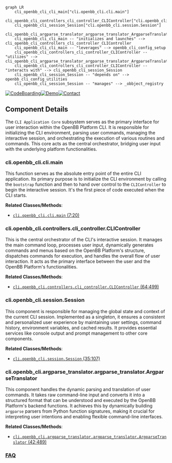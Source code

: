 ```mermaid
graph LR
    cli_openbb_cli_cli_main["cli.openbb_cli.cli.main"]
    cli_openbb_cli_controllers_cli_controller_CLIController["cli.openbb_cli.controllers.cli_controller.CLIController"]
    cli_openbb_cli_session_Session["cli.openbb_cli.session.Session"]
    cli_openbb_cli_argparse_translator_argparse_translator_ArgparseTranslator["cli.openbb_cli.argparse_translator.argparse_translator.ArgparseTranslator"]
    cli_openbb_cli_cli_main -- "initializes and launches" --> cli_openbb_cli_controllers_cli_controller_CLIController
    cli_openbb_cli_cli_main -- "leverages" --> openbb_cli_config_setup
    cli_openbb_cli_controllers_cli_controller_CLIController -- "utilizes" --> cli_openbb_cli_argparse_translator_argparse_translator_ArgparseTranslator
    cli_openbb_cli_controllers_cli_controller_CLIController -- "interacts with" --> cli_openbb_cli_session_Session
    cli_openbb_cli_session_Session -- "depends on" --> openbb_cli_config_utilities
    cli_openbb_cli_session_Session -- "manages" --> _obbject_registry
```
[![CodeBoarding](https://img.shields.io/badge/Generated%20by-CodeBoarding-9cf?style=flat-square)](https://github.com/CodeBoarding/GeneratedOnBoardings)[![Demo](https://img.shields.io/badge/Try%20our-Demo-blue?style=flat-square)](https://www.codeboarding.org/demo)[![Contact](https://img.shields.io/badge/Contact%20us%20-%20contact@codeboarding.org-lightgrey?style=flat-square)](mailto:contact@codeboarding.org)

## Component Details

The `CLI Application Core` subsystem serves as the primary interface for user interaction within the OpenBB Platform CLI. It is responsible for initializing the CLI environment, parsing user commands, managing the interactive session, and orchestrating the execution of various routines and commands. This core acts as the central orchestrator, bridging user input with the underlying platform functionalities.

### cli.openbb_cli.cli.main
This function serves as the absolute entry point of the entire CLI application. Its primary purpose is to initialize the CLI environment by calling the `bootstrap` function and then to hand over control to the `CLIController` to begin the interactive session. It's the first piece of code executed when the CLI starts.


**Related Classes/Methods**:

- <a href="https://github.com/OpenBB-finance/OpenBB/blob/master/cli/openbb_cli/cli.py#L7-L20" target="_blank" rel="noopener noreferrer">`cli.openbb_cli.cli.main` (7:20)</a>


### cli.openbb_cli.controllers.cli_controller.CLIController
This is the central orchestrator of the CLI's interactive session. It manages the main command loop, processes user input, dynamically generates commands and menus based on the OpenBB Platform's structure, dispatches commands for execution, and handles the overall flow of user interaction. It acts as the primary interface between the user and the OpenBB Platform's functionalities.


**Related Classes/Methods**:

- <a href="https://github.com/OpenBB-finance/OpenBB/blob/master/cli/openbb_cli/controllers/cli_controller.py#L64-L499" target="_blank" rel="noopener noreferrer">`cli.openbb_cli.controllers.cli_controller.CLIController` (64:499)</a>


### cli.openbb_cli.session.Session
This component is responsible for managing the global state and context of the current CLI session. Implemented as a singleton, it ensures a consistent and personalized user experience by maintaining user settings, command history, environment variables, and cached results. It provides essential services like console output and prompt management to other core components.


**Related Classes/Methods**:

- <a href="https://github.com/OpenBB-finance/OpenBB/blob/master/cli/openbb_cli/session.py#L35-L107" target="_blank" rel="noopener noreferrer">`cli.openbb_cli.session.Session` (35:107)</a>


### cli.openbb_cli.argparse_translator.argparse_translator.ArgparseTranslator
This component handles the dynamic parsing and translation of user commands. It takes raw command-line input and converts it into a structured format that can be understood and executed by the OpenBB Platform's backend functions. It achieves this by dynamically building `argparse` parsers from Python function signatures, making it crucial for interpreting user intentions and enabling flexible command-line interfaces.


**Related Classes/Methods**:

- <a href="https://github.com/OpenBB-finance/OpenBB/blob/master/cli/openbb_cli/argparse_translator/argparse_translator.py#L42-L489" target="_blank" rel="noopener noreferrer">`cli.openbb_cli.argparse_translator.argparse_translator.ArgparseTranslator` (42:489)</a>




### [FAQ](https://github.com/CodeBoarding/GeneratedOnBoardings/tree/main?tab=readme-ov-file#faq)